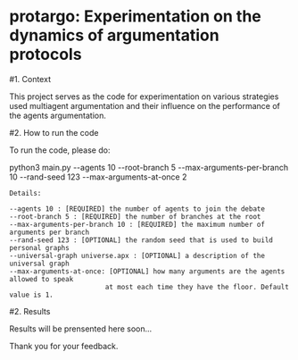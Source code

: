 # protargo: Experimentation on the dynamics of argumentation protocols

#1. Context

This project serves as the code for experimentation on various strategies used multiagent argumentation 
and their influence on the performance of the agents argumentation. 

#2. How to run the code 

To run the code, please do: 	

 python3 main.py --agents 10 --root-branch 5 --max-arguments-per-branch 10 --rand-seed 123 --max-arguments-at-once 2

	Details:

	--agents 10 : [REQUIRED] the number of agents to join the debate
	--root-branch 5 : [REQUIRED] the number of branches at the root 
	--max-arguments-per-branch 10 : [REQUIRED] the maximum number of arguments per branch
	--rand-seed 123 : [OPTIONAL] the random seed that is used to build personal graphs
	--universal-graph universe.apx : [OPTIONAL] a description of the universal graph
	--max-arguments-at-once: [OPTIONAL] how many arguments are the agents allowed to speak 
							at most each time they have the floor. Default value is 1.

#2. Results

Results will be prensented here soon...

Thank you for your feedback. 